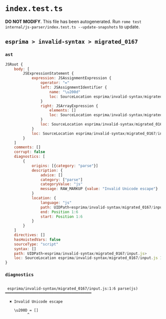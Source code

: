 # `index.test.ts`

**DO NOT MODIFY**. This file has been autogenerated. Run `rome test internal/js-parser/index.test.ts --update-snapshots` to update.

## `esprima > invalid-syntax > migrated_0167`

### `ast`

```javascript
JSRoot {
	body: [
		JSExpressionStatement {
			expression: JSAssignmentExpression {
				operator: "="
				left: JSAssignmentIdentifier {
					name: "\u200d"
					loc: SourceLocation esprima/invalid-syntax/migrated_0167/input.js 1:0-1:6 (\u200d)
				}
				right: JSArrayExpression {
					elements: []
					loc: SourceLocation esprima/invalid-syntax/migrated_0167/input.js 1:9-1:11
				}
				loc: SourceLocation esprima/invalid-syntax/migrated_0167/input.js 1:0-1:11
			}
			loc: SourceLocation esprima/invalid-syntax/migrated_0167/input.js 1:0-1:11
		}
	]
	comments: []
	corrupt: false
	diagnostics: [
		{
			origins: [{category: "parse"}]
			description: {
				advice: []
				category: ["parse"]
				categoryValue: "js"
				message: RAW_MARKUP {value: "Invalid Unicode escape"}
			}
			location: {
				language: "js"
				path: UIDPath<esprima/invalid-syntax/migrated_0167/input.js>
				end: Position 1:6
				start: Position 1:6
			}
		}
	]
	directives: []
	hasHoistedVars: false
	sourceType: "script"
	syntax: []
	path: UIDPath<esprima/invalid-syntax/migrated_0167/input.js>
	loc: SourceLocation esprima/invalid-syntax/migrated_0167/input.js 1:0-2:0
}
```

### `diagnostics`

```

 esprima/invalid-syntax/migrated_0167/input.js:1:6 parse(js) ━━━━━━━━━━━━━━━━━━━━━━━━━━━━━━━━━━━━━━━

  ✖ Invalid Unicode escape

    \u200D = []
          ^


```
